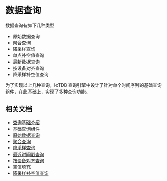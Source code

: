 <!--

    Licensed to the Apache Software Foundation (ASF) under one
    or more contributor license agreements.  See the NOTICE file
    distributed with this work for additional information
    regarding copyright ownership.  The ASF licenses this file
    to you under the Apache License, Version 2.0 (the
    "License"); you may not use this file except in compliance
    with the License.  You may obtain a copy of the License at
    
        http://www.apache.org/licenses/LICENSE-2.0
    
    Unless required by applicable law or agreed to in writing,
    software distributed under the License is distributed on an
    "AS IS" BASIS, WITHOUT WARRANTIES OR CONDITIONS OF ANY
    KIND, either express or implied.  See the License for the
    specific language governing permissions and limitations
    under the License.

-->

# 数据查询

数据查询有如下几种类型

* 原始数据查询
* 聚合查询
* 降采样查询
* 单点补空值查询
* 最新数据查询
* 按设备对齐查询
* 降采样补空值查询

为了实现以上几种查询，IoTDB 查询引擎中设计了针对单个时间序列的基础查询组件，在此基础上，实现了多种查询功能。

## 相关文档

* [查询基础介绍](/zh/SystemDesign/5-DataQuery/2-QueryFundamentals.html)
* [基础查询组件](/zh/SystemDesign/5-DataQuery/3-SeriesReader.html)
* [原始数据查询](/zh/SystemDesign/5-DataQuery/4-RawDataQuery.html)
* [聚合查询](/zh/SystemDesign/5-DataQuery/5-AggregationQuery.html)
* [降采样查询](/zh/SystemDesign/5-DataQuery/6-GroupByQuery.html)
* [最近时间戳查询](/zh/SystemDesign/5-DataQuery/7-LastQuery.html)
* [按设备对齐查询](/zh/SystemDesign/5-DataQuery/8-AlignByDeviceQuery.html)
* [空值填充](/zh/SystemDesign/5-DataQuery/9-FillFunction.html)
* [降采样补空值查询](/zh/SystemDesign/5-DataQuery/10-GroupByFillQuery.html)

